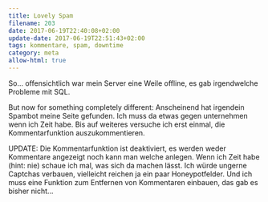 ```yaml
---
title: Lovely Spam
filename: 203
date: 2017-06-19T22:40:08+02:00
update-date: 2017-06-19T22:51:43+02:00
tags: kommentare, spam, downtime
category: meta
allow-html: true
---
```

<p>So... offensichtlich war mein Server eine Weile offline, es gab irgendwelche Probleme mit SQL.</p>
<p>But now for something completely different: Anscheinend hat irgendein Spambot meine Seite gefunden. Ich muss da etwas gegen unternehmen wenn ich Zeit habe. Bis auf weiteres versuche ich erst einmal, die Kommentarfunktion auszukommentieren.</p>
<p>UPDATE: Die Kommentarfunktion ist deaktiviert, es werden weder Kommentare angezeigt noch kann man welche anlegen. Wenn ich Zeit habe (hint: nie) schaue ich mal, was sich da machen lässt. Ich würde ungerne Captchas verbauen, vielleicht reichen ja ein paar Honeypotfelder. Und ich muss eine Funktion zum Entfernen von Kommentaren einbauen, das gab es bisher nicht...</p>
